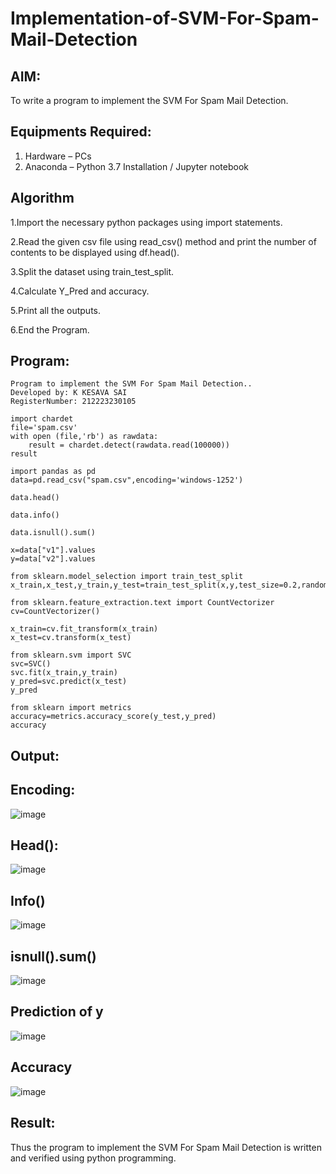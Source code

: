 # Implementation-of-SVM-For-Spam-Mail-Detection

## AIM:
To write a program to implement the SVM For Spam Mail Detection.

## Equipments Required:
1. Hardware – PCs
2. Anaconda – Python 3.7 Installation / Jupyter notebook

## Algorithm
1.Import the necessary python packages using import statements.

2.Read the given csv file using read_csv() method and print the number of contents to be displayed using df.head().

3.Split the dataset using train_test_split.

4.Calculate Y_Pred and accuracy.

5.Print all the outputs.

6.End the Program.

## Program:
```
Program to implement the SVM For Spam Mail Detection..
Developed by: K KESAVA SAI
RegisterNumber: 212223230105 
```
```PY
import chardet
file='spam.csv'
with open (file,'rb') as rawdata:
    result = chardet.detect(rawdata.read(100000))
result

import pandas as pd
data=pd.read_csv("spam.csv",encoding='windows-1252')

data.head()

data.info()

data.isnull().sum()

x=data["v1"].values
y=data["v2"].values

from sklearn.model_selection import train_test_split
x_train,x_test,y_train,y_test=train_test_split(x,y,test_size=0.2,random_state=0)

from sklearn.feature_extraction.text import CountVectorizer
cv=CountVectorizer()

x_train=cv.fit_transform(x_train)
x_test=cv.transform(x_test)

from sklearn.svm import SVC
svc=SVC()
svc.fit(x_train,y_train)
y_pred=svc.predict(x_test)
y_pred

from sklearn import metrics
accuracy=metrics.accuracy_score(y_test,y_pred)
accuracy
```
## Output:
## Encoding:
![image](https://github.com/Kesavasai20/Implementation-of-SVM-For-Spam-Mail-Detection/assets/138849303/5307a16e-0dce-4319-82ff-2df61579dcad)

## Head():
![image](https://github.com/Kesavasai20/Implementation-of-SVM-For-Spam-Mail-Detection/assets/138849303/c62f4edc-fe8c-4bb1-903f-3f1fcd6111d7)

## Info()
![image](https://github.com/Kesavasai20/Implementation-of-SVM-For-Spam-Mail-Detection/assets/138849303/db4b39c0-b6bf-4944-bb1c-59d577b25b3c)

## isnull().sum()
![image](https://github.com/Kesavasai20/Implementation-of-SVM-For-Spam-Mail-Detection/assets/138849303/fef69882-3bc5-412e-8206-3c887fb8f73a)

## Prediction of y
![image](https://github.com/Kesavasai20/Implementation-of-SVM-For-Spam-Mail-Detection/assets/138849303/22e27702-2950-4428-aca7-ae37646d326c)

## Accuracy
![image](https://github.com/Kesavasai20/Implementation-of-SVM-For-Spam-Mail-Detection/assets/138849303/aef7454a-0036-4532-a60a-8ee9b5497275)

## Result:
Thus the program to implement the SVM For Spam Mail Detection is written and verified using python programming.
